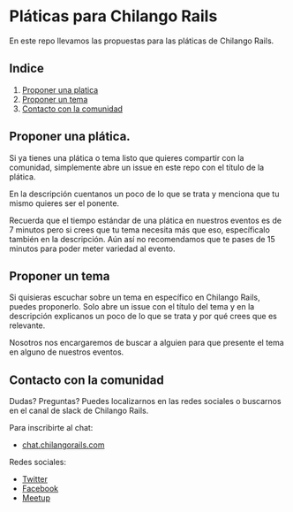 # Pláticas para Chilango Rails

En este repo llevamos las propuestas para las pláticas de Chilango Rails.

## Indice  
1. [Proponer una platica](#proponer-una-plática)
2. [Proponer un tema](#proponer-un-tema)
3. [Contacto con la comunidad](#contacto-con-la-comunidad)

## Proponer una plática.

Si ya tienes una plática o tema listo que quieres compartir con la comunidad,
simplemente abre un issue en este repo con el título de la plática.

En la descripción cuentanos un poco de lo que se trata y menciona que tu mismo
quieres ser el ponente.

Recuerda que el tiempo estándar de una plática en nuestros eventos es de 7 minutos
pero si crees que tu tema necesita más que eso, específicalo también en la descripción. 
Aún así no recomendamos que te pases de 15 minutos para poder meter variedad al evento.

## Proponer un tema

Si quisieras escuchar sobre un tema en específico en Chilango Rails, puedes proponerlo.
Solo abre un issue con el título del tema y en la descripción explicanos un poco
de lo que se trata y por qué crees que es relevante.

Nosotros nos encargaremos de buscar a alguien para que presente el tema en
alguno de nuestros eventos.

## Contacto con la comunidad

Dudas? Preguntas? Puedes localizarnos en las redes sociales o buscarnos en el
canal de slack de Chilango Rails.

Para inscribirte al chat:

* [chat.chilangorails.com](http://chat.chilangorails.com)

Redes sociales:

* [Twitter](http://www.twitter.com/chilangorails)
* [Facebook](http://www.facebook.com/chilangorails)
* [Meetup](http://www.meetup.com/Chilango-Rails/)


